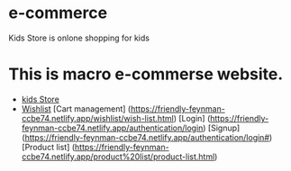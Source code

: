 # e-commerce

Kids Store is onlone shopping for kids

# This is macro e-commerse website.

* [kids Store](https://friendly-feynman-ccbe74.netlify.app/)
* [Wishlist](https://friendly-feynman-ccbe74.netlify.app/wishlist/wish-list.html)
[Cart management] (https://friendly-feynman-ccbe74.netlify.app/wishlist/wish-list.html)
[Login] (https://friendly-feynman-ccbe74.netlify.app/authentication/login)
[Signup] (https://friendly-feynman-ccbe74.netlify.app/authentication/login#)
[Product list] (https://friendly-feynman-ccbe74.netlify.app/product%20list/product-list.html)

 
